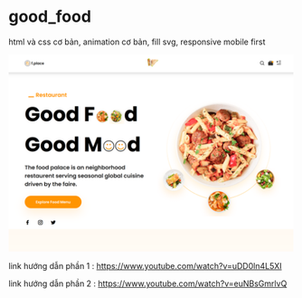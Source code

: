 # good_food
html và css cơ bản, animation cơ bản, fill svg, responsive mobile first

![Alt text](image.png)

link hướng dẫn phần 1 : https://www.youtube.com/watch?v=uDD0ln4L5XI

link hướng dẫn phần 2 : https://www.youtube.com/watch?v=euNBsGmrlvQ